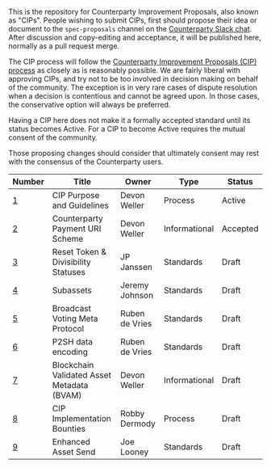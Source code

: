 This is the repository for Counterparty Improvement Proposals, also known as "CIPs". People wishing to submit CIPs, first should propose their idea or document to the `spec-proposals` channel on the [Counterparty Slack chat](http://slack.counterparty.io/). After discussion and copy-editing and acceptance, it will be published here, normally as a pull request merge. 

The CIP process will follow the [Counterparty Improvement Proposals (CIP) process](https://github.com/CounterpartyXCP/cips/blob/master/cip-0001.md) as closely as is reasonably possible. We are fairly liberal with approving CIPs, and try not to be too involved in decision making on behalf of the community. The exception is in very rare cases of dispute resolution when a decision is contentious and cannot be agreed upon. In those cases, the conservative option will always be preferred.

Having a CIP here does not make it a formally accepted standard until its status becomes Active. For a CIP to become Active requires the mutual consent of the community.

Those proposing changes should consider that ultimately consent may rest with the consensus of the Counterparty users.

Number           | Title                                      | Owner                                 | Type          | Status        |
-------------    | -------------------------------------------| ------------------------------------- | ------------- | ------------- |
[1](cip-0001.md) | CIP Purpose and Guidelines                 | Devon Weller                          | Process       | Active        |
[2](cip-0002.md) | Counterparty Payment URI Scheme            | Devon Weller                          | Informational | Accepted      |
[3](cip-0003.md) | Reset Token & Divisibility Statuses        | JP Janssen                            | Standards     | Draft         |
[4](cip-0004.md) | Subassets                                  | Jeremy Johnson                        | Standards     | Draft         |
[5](cip-0005.md) | Broadcast Voting Meta Protocol             | Ruben de Vries                        | Standards     | Draft         |
[6](cip-0006.md) | P2SH data encoding                         | Ruben de Vries                        | Standards     | Draft         |
[7](cip-0007.md) | Blockchain Validated Asset Metadata (BVAM) | Devon Weller                          | Informational | Draft         |
[8](cip-0008.md) | CIP Implementation Bounties                | Robby Dermody                         | Process       | Draft         |
[9](cip-0009.md) | Enhanced Asset Send                        | Joe Looney                            | Standards     | Draft         |